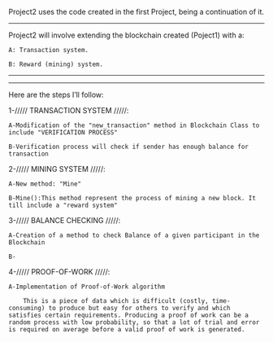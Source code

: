 Project2 uses the code created in the first Project, being a continuation of it.

-------------------------------------------------------------------------------------------------------------------------------------

Project2 will involve extending the blockchain created (Poject1) with a:

    A: Transaction system.

    B: Reward (mining) system. 

-------------------------------------------------------------------------------------------------------------------------------------

-------------------------------------------------------------------------------------------------------------------------------------

Here are the steps I’ll follow:


1-/////    TRANSACTION SYSTEM    /////:

    A-Modification of the "new_transaction" method in Blockchain Class to include "VERIFICATION PROCESS"

    B-Verification process will check if sender has enough balance for transaction



2-/////    MINING SYSTEM    /////:

    A-New method: "Mine"

    B-Mine():This method represent the process of mining a new block. It till include a "reward system" 


3-/////    BALANCE CHECKING    /////:

    A-Creation of a method to check Balance of a given participant in the Blockchain

    B-


4-/////    PROOF-OF-WORK    /////:

    A-Implementation of Proof-of-Work algorithm
    
        This is a piece of data which is difficult (costly, time-consuming) to produce but easy for others to verify and which satisfies certain requirements. Producing a proof of work can be a random process with low probability, so that a lot of trial and error is required on average before a valid proof of work is generated.


